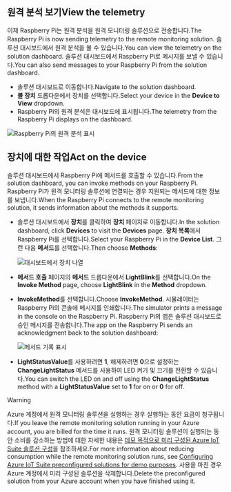 ## <a name="view-the-telemetry"></a><span data-ttu-id="5915f-101">원격 분석 보기</span><span class="sxs-lookup"><span data-stu-id="5915f-101">View the telemetry</span></span>

<span data-ttu-id="5915f-102">이제 Raspberry Pi는 원격 분석을 원격 모니터링 솔루션으로 전송합니다.</span><span class="sxs-lookup"><span data-stu-id="5915f-102">The Raspberry Pi is now sending telemetry to the remote monitoring solution.</span></span> <span data-ttu-id="5915f-103">솔루션 대시보드에서 원격 분석을 볼 수 있습니다.</span><span class="sxs-lookup"><span data-stu-id="5915f-103">You can view the telemetry on the solution dashboard.</span></span> <span data-ttu-id="5915f-104">솔루션 대시보드에서 Raspberry Pi로 메시지를 보낼 수 있습니다.</span><span class="sxs-lookup"><span data-stu-id="5915f-104">You can also send messages to your Raspberry Pi from the solution dashboard.</span></span>

- <span data-ttu-id="5915f-105">솔루션 대시보드로 이동합니다.</span><span class="sxs-lookup"><span data-stu-id="5915f-105">Navigate to the solution dashboard.</span></span>
- <span data-ttu-id="5915f-106">**볼 장치** 드롭다운에서 장치를 선택합니다.</span><span class="sxs-lookup"><span data-stu-id="5915f-106">Select your device in the **Device to View** dropdown.</span></span>
- <span data-ttu-id="5915f-107">Raspberry Pi의 원격 분석은 대시보드에 표시됩니다.</span><span class="sxs-lookup"><span data-stu-id="5915f-107">The telemetry from the Raspberry Pi displays on the dashboard.</span></span>

![Raspberry Pi의 원격 분석 표시][img-telemetry-display]

## <a name="act-on-the-device"></a><span data-ttu-id="5915f-109">장치에 대한 작업</span><span class="sxs-lookup"><span data-stu-id="5915f-109">Act on the device</span></span>

<span data-ttu-id="5915f-110">솔루션 대시보드에서 Raspberry Pi에 메서드를 호출할 수 있습니다.</span><span class="sxs-lookup"><span data-stu-id="5915f-110">From the solution dashboard, you can invoke methods on your Raspberry Pi.</span></span> <span data-ttu-id="5915f-111">Raspberry Pi가 원격 모니터링 솔루션에 연결되는 경우 지원되는 메서드에 대한 정보를 보냅니다.</span><span class="sxs-lookup"><span data-stu-id="5915f-111">When the Raspberry Pi connects to the remote monitoring solution, it sends information about the methods it supports.</span></span>

- <span data-ttu-id="5915f-112">솔루션 대시보드에서 **장치**를 클릭하여 **장치** 페이지로 이동합니다.</span><span class="sxs-lookup"><span data-stu-id="5915f-112">In the solution dashboard, click **Devices** to visit the **Devices** page.</span></span> <span data-ttu-id="5915f-113">**장치 목록**에서 Raspberry Pi를 선택합니다.</span><span class="sxs-lookup"><span data-stu-id="5915f-113">Select your Raspberry Pi in the **Device List**.</span></span> <span data-ttu-id="5915f-114">그런 다음 **메서드**를 선택합니다.</span><span class="sxs-lookup"><span data-stu-id="5915f-114">Then choose **Methods**:</span></span>

    ![대시보드에서 장치 나열][img-list-devices]

- <span data-ttu-id="5915f-116">**메서드 호출** 페이지의 **메서드** 드롭다운에서 **LightBlink**를 선택합니다.</span><span class="sxs-lookup"><span data-stu-id="5915f-116">On the **Invoke Method** page, choose **LightBlink** in the **Method** dropdown.</span></span>

- <span data-ttu-id="5915f-117">**InvokeMethod**를 선택합니다.</span><span class="sxs-lookup"><span data-stu-id="5915f-117">Choose **InvokeMethod**.</span></span> <span data-ttu-id="5915f-118">시뮬레이터는 Raspberry Pi의 콘솔에 메시지를 인쇄합니다.</span><span class="sxs-lookup"><span data-stu-id="5915f-118">The simulator prints a message in the console on the Raspberry Pi.</span></span> <span data-ttu-id="5915f-119">Raspberry Pi의 앱은 솔루션 대시보드로 승인 메시지를 전송합니다.</span><span class="sxs-lookup"><span data-stu-id="5915f-119">The app on the Raspberry Pi sends an acknowledgment back to the solution dashboard:</span></span>

    ![메서드 기록 표시][img-method-history]

- <span data-ttu-id="5915f-121">**LightStatusValue**를 사용하려면 **1**, 해제하려면 **0**으로 설정하는 **ChangeLightStatus** 메서드를 사용하여 LED 켜기 및 끄기를 전환할 수 있습니다.</span><span class="sxs-lookup"><span data-stu-id="5915f-121">You can switch the LED on and off using the **ChangeLightStatus** method with a **LightStatusValue** set to **1** for on or **0** for off.</span></span>

> [!WARNING]
> <span data-ttu-id="5915f-122">Azure 계정에서 원격 모니터링 솔루션을 실행하는 경우 실행하는 동안 요금이 청구됩니다.</span><span class="sxs-lookup"><span data-stu-id="5915f-122">If you leave the remote monitoring solution running in your Azure account, you are billed for the time it runs.</span></span> <span data-ttu-id="5915f-123">원격 모니터링 솔루션이 실행되는 동안 소비를 감소하는 방법에 대한 자세한 내용은 [데모 목적으로 미리 구성된 Azure IoT Suite 솔루션 구성][lnk-demo-config]을 참조하세요.</span><span class="sxs-lookup"><span data-stu-id="5915f-123">For more information about reducing consumption while the remote monitoring solution runs, see [Configuring Azure IoT Suite preconfigured solutions for demo purposes][lnk-demo-config].</span></span> <span data-ttu-id="5915f-124">사용을 마친 경우 Azure 계정에서 미리 구성된 솔루션을 삭제합니다.</span><span class="sxs-lookup"><span data-stu-id="5915f-124">Delete the preconfigured solution from your Azure account when you have finished using it.</span></span>


[img-telemetry-display]: media/iot-suite-raspberry-pi-kit-view-telemetry-simulator/telemetry.png
[img-list-devices]: media/iot-suite-raspberry-pi-kit-view-telemetry-simulator/listdevices.png
[img-method-history]: media/iot-suite-raspberry-pi-kit-view-telemetry-simulator/methodhistory.png

[lnk-demo-config]: https://github.com/Azure/azure-iot-remote-monitoring/blob/master/Docs/configure-preconfigured-demo.md